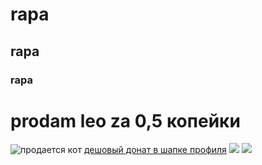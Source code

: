 # rapa
## rapa
### rapa
# prodam leo za 0,5 копейки
![продается кот]()
[дешовый донат в шапке профиля](https://genshin.hoyoverse.com/pc-launcher/?new_pc=1#/)
![](https://files.vgtimes.ru/gallery/main/171129/1640632356_5599.jpeg)
![](https://i.playground.ru/e/3jpWOayGTtmVTFV9jBoMWQ.png)
